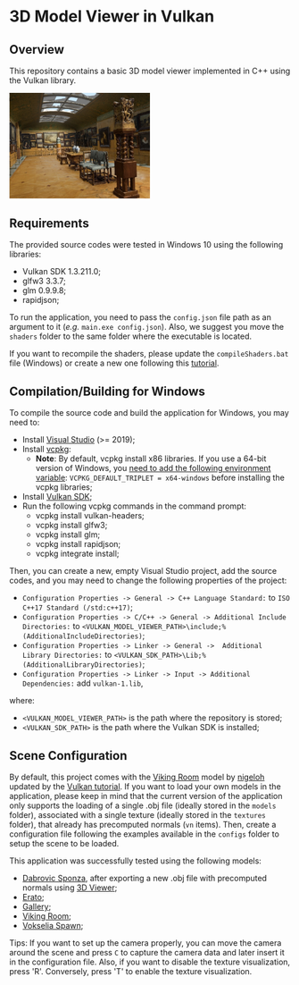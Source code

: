 # 3D Model Viewer in Vulkan

## Overview

This repository contains a basic 3D model viewer implemented in C++ using the Vulkan library.

<img src="https://github.com/MarcioCerqueira/Vulkan3DModelViewer/blob/main/gallery.jpeg"  width="50%" height="50%">

## Requirements

The provided source codes were tested in Windows 10 using the following libraries:
- Vulkan SDK 1.3.211.0;
- glfw3 3.3.7;
- glm 0.9.9.8;
- rapidjson;

To run the application, you need to pass the `config.json` file path as an argument to it (_e.g._ `main.exe config.json`). Also, we suggest you move the `shaders` folder to the same folder where the executable is located.

If you want to recompile the shaders, please update the `compileShaders.bat` file (Windows) or create a new one following this [tutorial](https://vulkan-tutorial.com/Drawing_a_triangle/Graphics_pipeline_basics/Shader_modules#page_Compiling-the-shaders).

## Compilation/Building for Windows 

To compile the source code and build the application for Windows, you may need to:
 - Install [Visual Studio](https://docs.microsoft.com/en-us/visualstudio/install/install-visual-studio) (>= 2019);
 - Install [vcpkg](https://vcpkg.io/en/index.html):
	- **Note**: By default, vcpkg install x86 libraries. If you use a 64-bit version of Windows, you [need to add the following environment variable](https://github.com/microsoft/vcpkg/issues/1254): `VCPKG_DEFAULT_TRIPLET = x64-windows` before installing the vcpkg libraries;
 - Install [Vulkan SDK](https://vulkan.lunarg.com/sdk/home);
 - Run the following vcpkg commands in the command prompt:
   - vcpkg install vulkan-headers;
   - vcpkg install glfw3;
   - vcpkg install glm;
   - vcpkg install rapidjson;
   - vcpkg integrate install;
   
Then, you can create a new, empty Visual Studio project, add the source codes, and you may need to change the following properties of the project:
 - `Configuration Properties -> General -> C++ Language Standard:` to `ISO C++17 Standard (/std:c++17)`;
 - `Configuration Properties -> C/C++ -> General -> Additional Include Directories:` to `<VULKAN_MODEL_VIEWER_PATH>\include;%(AdditionalIncludeDirectories)`;
 - `Configuration Properties -> Linker -> General ->  Additional Library Directories:` to `<VULKAN_SDK_PATH>\Lib;%(AdditionalLibraryDirectories)`;
 - `Configuration Properties -> Linker -> Input -> Additional Dependencies:` add `vulkan-1.lib`,

where:
- `<VULKAN_MODEL_VIEWER_PATH>` is the path where the repository is stored;
- `<VULKAN_SDK_PATH>` is the path where the Vulkan SDK is installed;

## Scene Configuration

By default, this project comes with the [Viking Room](https://sketchfab.com/3d-models/viking-room-a49f1b8e4f5c4ecf9e1fe7d81915ad38) model by [nigeloh](https://sketchfab.com/nigelgoh) updated by the [Vulkan tutorial](https://vulkan-tutorial.com/Loading_models). 
If you want to load your own models in the application, please keep in mind that the current version of the application only supports the loading of a single .obj file (ideally stored in the `models` folder), associated with a single texture (ideally stored in the `textures` folder), that already has precomputed normals (`vn` items). 
Then, create a configuration file following the examples available in the `configs` folder to setup the scene to be loaded.

This application was successfully tested using the following models:
- [Dabrovic Sponza](https://casual-effects.com/g3d/data10/research/model/dabrovic_sponza/sponza.zip), after exporting a new .obj file with precomputed normals using [3D Viewer](https://3dviewer.net/);
- [Erato](https://casual-effects.com/g3d/data10/research/model/erato/erato.zip);
- [Gallery](https://casual-effects.com/g3d/data10/research/model/gallery/gallery.zip);
- [Viking Room](https://vulkan-tutorial.com/Loading_models);
- [Vokselia Spawn](https://casual-effects.com/g3d/data10/research/model/vokselia_spawn/vokselia_spawn.zip);

Tips: If you want to set up the camera properly, you can move the camera around the scene and press `C` to capture the camera data and later insert it in the configuration file.
Also, if you want to disable the texture visualization, press 'R'. Conversely, press 'T' to enable the texture visualization.

